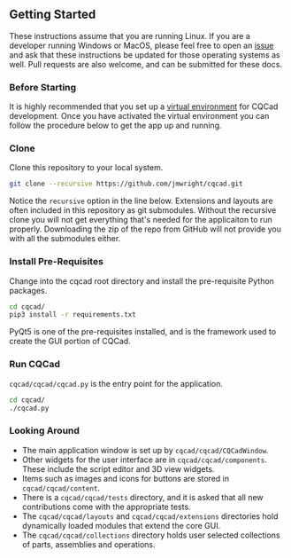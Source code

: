 ## Getting Started

These instructions assume that you are running Linux. If you are a developer running Windows or MacOS, please feel free to open an [issue](https://github.com/jmwright/cqcad/issues) and ask that these instructions be updated for those operating systems as well. Pull requests are also welcome, and can be submitted for these docs.

### Before Starting
It is highly recommended that you set up a [virtual environment](https://docs.python.org/3/tutorial/venv.html) for CQCad development. Once you have activated the virtual environment you can follow the procedure below to get the app up and running.

### Clone
Clone this repository to your local system.
```bash
git clone --recursive https://github.com/jmwright/cqcad.git
```
Notice the `recursive` option in the line below. Extensions and layouts are often included in this repository as git submodules. Without the recursive clone you will not get everything that's needed for the applicaiton to run properly. Downloading the zip of the repo from GitHub will not provide you with all the submodules either.

### Install Pre-Requisites
Change into the cqcad root directory and install the pre-requisite Python packages.
```bash
cd cqcad/
pip3 install -r requirements.txt
```
PyQt5 is one of the pre-requisites installed, and is the framework used to create the GUI portion of CQCad.

### Run CQCad
`cqcad/cqcad/cqcad.py` is the entry point for the application.
```bash
cd cqcad/
./cqcad.py
```

### Looking Around
- The main application window is set up by `cqcad/cqcad/CQCadWindow`.
- Other widgets for the user interface are in `cqcad/cqcad/components`. These include the script editor and 3D view widgets.
- Items such as images and icons for buttons are stored in `cqcad/cqcad/content`.
- There is a `cqcad/cqcad/tests` directory, and it is asked that all new contributions come with the appropriate tests.
- The `cqcad/cqcad/layouts` and `cqcad/cqcad/extensions` directories hold dynamically loaded modules that extend the core GUI.
- The `cqcad/cqcad/collections` directory holds user selected collections of parts, assemblies and operations.
